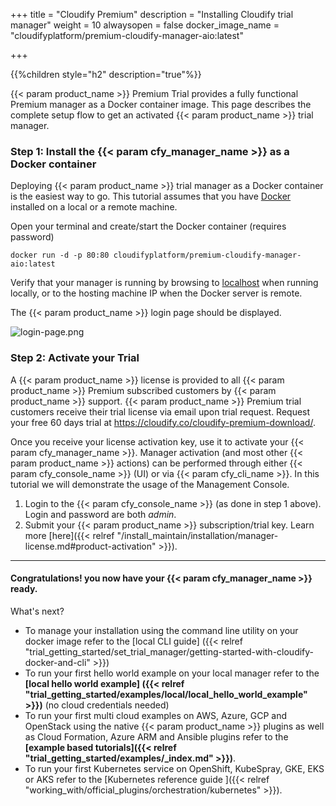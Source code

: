 +++
title = "Cloudify Premium"
description = "Installing Cloudify trial manager"
weight = 10
alwaysopen = false
docker_image_name = "cloudifyplatform/premium-cloudify-manager-aio:latest"

+++

{{%children style="h2" description="true"%}}

 {{< param product_name >}} Premium Trial provides a fully functional Premium manager as a Docker container image. This page describes the complete setup flow to get an activated {{< param product_name >}} trial manager.

### Step 1: Install the {{< param cfy_manager_name >}} as a Docker container


Deploying {{< param product_name >}} trial manager as a Docker container is the easiest way to go.
This tutorial assumes that you have [Docker](https://docs.docker.com/install) installed on a local or a remote machine.

Open your terminal and create/start the Docker container (requires password)

```
docker run -d -p 80:80 cloudifyplatform/premium-cloudify-manager-aio:latest
```

Verify that your manager is running by browsing to [localhost](http://localhost) when running locally,
or to the hosting machine IP when the Docker server is remote.

The {{< param product_name >}} login page should be displayed.

![login-page.png]( /images/ui/pages/login-page.png )


### Step 2: Activate your Trial

A {{< param product_name >}} license is provided to all {{< param product_name >}} Premium subscribed customers by {{< param product_name >}} support.
{{< param product_name >}} Premium trial customers receive their trial license via email upon trial request.
Request your free 60 days trial at https://cloudify.co/cloudify-premium-download/.  

Once you receive your license activation key, use it to activate your {{< param cfy_manager_name >}}. Manager activation (and most other {{< param product_name >}} actions) can be performed through either {{< param cfy_console_name >}} (UI) or via {{< param cfy_cli_name >}}.
In this tutorial we will demonstrate the usage of the Management Console.

1. Login to the {{< param cfy_console_name >}} (as done in step 1 above). Login and password are both _admin_.
2. Submit your {{< param product_name >}} subscription/trial key. Learn more [here]({{< relref "/install_maintain/installation/manager-license.md#product-activation" >}}).



____

#### Congratulations! you now have your {{< param cfy_manager_name >}} ready.

What's next?

* To manage your installation using the command line utility on your docker image refer to the [local CLI guide] ({{< relref "trial_getting_started/set_trial_manager/getting-started-with-cloudify-docker-and-cli" >}})
* To run your first hello world example on your local manager refer to the **[local hello world example] ({{< relref "trial_getting_started/examples/local/local_hello_world_example" >}})** (no cloud credentials needed)
* To run your first multi cloud examples on AWS, Azure, GCP and OpenStack using the native {{< param product_name >}} plugins as well as Cloud Formation, Azure ARM and Ansible plugins refer to the  **[example based tutorials]({{< relref "trial_getting_started/examples/_index.md" >}})**.
* To run your first Kubernetes service on OpenShift, KubeSpray, GKE, EKS or AKS refer to the  [Kubernetes reference guide ]({{< relref "working_with/official_plugins/orchestration/kubernetes" >}}).
